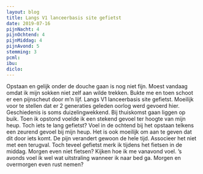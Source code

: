 ```yaml
---
layout: blog
title: Langs V1 lanceerbasis site gefietst
date: 2019-07-16
pijnNacht: 4
pijnOchtend: 4
pijnMiddag: 4
pijnAvond: 5
stemming: 3
pcml: 
ibu: 
diclo: 
---
```


Opstaan en gelijk onder de douche gaan is nog niet fijn. Moest vandaag omdat ik mijn sokken niet zelf aan wilde trekken. Bukte me en toen schoot er een pijnscheut door m’n lijf.Langs V1 lanceerbasis site gefietst. Moeilijk voor te stellen dat er 2 generaties geleden oorlog werd gevoerd hier. Geschiedenis is soms duizelingwekkend. Bij thuiskomst gaan liggen op buik. Toen ik opstond voelde ik een stekend gevoel ter hoogte van mijn heup. Toch iets te lang gefietst?Voel in de ochtend bij het opstaan telkens een zeurend gevoel bij mijn heup. Het is ook moeilijk om aan te geven dat dit door iets komt. De pijn verandert gewoon de hele tijd. Associeer het niet met een terugval. Toch teveel gefietst merk ik tijdens het fietsen in de middag. Morgen even niet fietsen? Kijken hoe ik me vanavond voel. ’s avonds voel ik wel wat uitstraling wanneer ik naar bed ga. Morgen en overmorgen even rust nemen?

